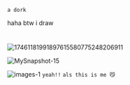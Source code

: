 `a dork`

<!--
**marksmassacre/marksmassacre** is a ✨ _special_ ✨ repository because its `README.md` (this file) appears on your GitHub profile.

Here are some ideas to get you started:

- 🔭 I’m currently working on ...
- 🌱 I’m currently learning ...
- 👯 I’m looking to collaborate on ...
- 🤔 I’m looking for help with ...
- 💬 Ask me about ...
- 📫 How to reach me: ...
- 😄 Pronouns: ...
- ⚡ Fun fact: ...
--> haha btw i draw
#


![17461181991897615580775248206911](https://github.com/user-attachments/assets/74f0f912-e0a1-4d0d-926a-1bb7a399ba5a)

![MySnapshot-15](https://github.com/user-attachments/assets/009cc900-2fc6-4a4c-81bb-a961ab967090)

![images-1](https://github.com/user-attachments/assets/7432b74c-6646-44b2-8d6a-917f851f8268)
`yeah!!`
`als this is me 😼`

